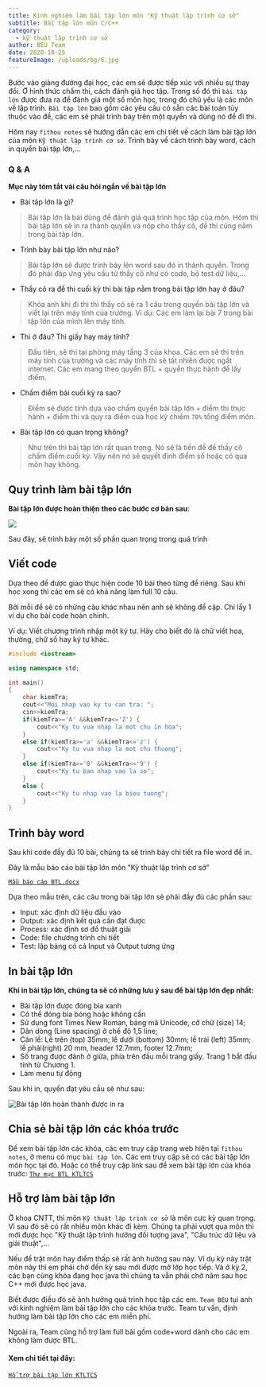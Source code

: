 ```yaml
---
title: Kinh nghiệm làm bài tập lớn môn "Kỹ thuật lập trình cơ sở"
subtitle: Bài tập lớn môn C/C++
category:
  - kỹ thuật lập trình cơ sở
author: BEU Team
date: 2020-10-25
featureImage: /uploads/bg/6.jpg
---
```


Bước vào giảng đường đại học, các em sẽ được tiếp xúc với nhiều sự thay đổi. Ở hình thức chấm thi, cách đánh giá học tập. Trong số đó thì `bài tập lớn` được đưa ra để đánh giá một số môn học, trong đó chủ yếu là các môn về lập trình. ` Bài tập lớn ` bao gồm các yêu cầu có sẵn các bài toán tùy thuộc vào đề, các em sẽ phải trình bày trên một quyển và dùng nó để đi thi.

Hôm nay `fithou notes` sẽ hướng dẫn các em chi tiết về cách làm bài tập lớn của môn ` Kỹ thuật lập trình cơ sở `. Trình bày về cách trình bày word, cách in quyển bài tập lớn,...

### Q & A
**Mục này tóm tắt vài câu hỏi ngắn về bài tập lớn**

- Bài tập lớn là gì?
>Bài tập lớn là bài dùng để đánh giá quá trình học tập của môn. Hôm thi bài tập lớn sẽ in ra thành quyển và nộp cho thầy cô, đề thi cũng nằm trong bài tập lớn.

- Trình bày bài tập lớn như nào?
> Bài tập lớn sẽ được trình bày lên word sau đó in thành quyển. Trong đó phải đáp ứng yêu cầu từ thầy cô như có code, bộ test dữ liệu,...

- Thầy cô ra đề thi cuối kỳ thì bài tập nằm trong bài tập lớn hay ở đâu?
>Khóa anh khi đi thi thì thầy cô sẽ ra 1 câu trong quyển bài tập lớn và viết lại trên máy tính của trường. Ví dụ: Các em làm lại bài 7 trong bài tập lớn của mình lên máy tính.

- Thi ở đâu? Thi giấy hay máy tính? 
> Đầu tiên, sẽ thi tại phòng máy tầng 3 của khoa. Các em sẽ thi trên máy tính của trường và các máy tính thì sẽ tất nhiên được ngắt internet.  Các em mang theo quyển BTL + quyển thực hành để lấy điểm.

- Chấm điểm bài cuối kỳ ra sao?
> Điểm sẽ được tính dựa vào chấm quyển bài tập lớn + điểm thi thực hành + điểm thi và quy ra điểm của học kỳ chiếm `70%` tổng điểm môn.

- Bài tập lớn có quan trọng không?
> Như trên thì bài tập lớn rất quan trọng. Nó sẽ là tiền đề để thầy cô chấm điểm cuối kỳ. Vậy nên nó sẽ quyết định điểm số hoặc có qua môn hay không.

## Quy trình làm bài tập lớn

**Bài tập lớn được hoàn thiện theo các bước cơ bản sau**:

![](https://i.ibb.co/DWT6v5b/quy-trinh-btlktltcs.jpg)

Sau đây, sẽ trình bày một số phần quan trọng trong quá trình

## Viết code

Dựa theo đề được giao thực hiện code 10 bài theo từng đề riêng. Sau khi học xong thì các em sẽ có khả năng làm full 10 câu. 

Bởi mỗi đề sẽ có những câu khác nhau nên anh sẽ không đề cập. Chỉ lấy 1 ví dụ cho bài code hoàn chỉnh.

Ví dụ: Viết chương trình nhập một ký tự. Hãy cho biết đó là chữ viết hoa, thường, chữ số hay ký tự khác.

```c++
#include <iostream>

using namespace std;

int main()
{
    char kiemTra;
    cout<<"Moi nhap vao ky tu can tra: ";
    cin>>kiemTra;
    if(kiemTra>='A' &&kiemTra<='Z') {
        cout<<"Ky tu vua nhap la mot chu in hoa";
    }
    else if(kiemTra>='a' &&kiemTra<='z') {
        cout<<"Ky tu vua nhap la mot chu thuong";
    }
    else if(kiemTra>='0' &&kiemTra<<'9') {
        cout<<"Ky tu ban nhap vao la so";
    }
    else {
        cout<<"Ky tu nhap vao la bieu tuong";
    }
}
```

## Trình bày word

Sau khi code đầy đủ 10 bài, chúng ta sẽ trình bày chi tiết ra file word để in. 

Đây là mẫu báo cáo bài tập lớn môn "Kỹ thuật lập trình cơ sở"

[`Mẫu báo cáo BTL.docx`](https://bit.ly/35GGssr)

Dựa theo mẫu trên, các câu trong bài tập lớn sẽ phải đầy đủ các phần sau: 
- Input: xác định dữ liệu đầu vào
- Output: xác định kết quả cần đạt được
- Process: xác định sơ đồ thuật giải
- Code: file chương trình chi tiết
- Test: lập bảng có cả Input và Output tương ứng

## In bài tập lớn

**Khi in bài tập lớn, chúng ta sẽ có những lưu ý sau để bài tập lớn đẹp nhất:**
- Bài tập lớn được đóng bìa xanh
- Có thể đóng bìa bóng hoặc không cần
- Sử dụng font Times New Roman, bảng mã Unicode, cỡ chữ (size) 14;
- Dãn dòng (Line spacing) ở chế độ 1,5 line;
- Căn lề: Lề trên (top) 35mm; lề dưới (bottom) 30mm; lề trái (left)
35mm; lề phải(right) 20 mm, header 12.7mm, footer 12.7mm;
- Số trang được đánh ở giữa, phía trên đầu mỗi trang giấy. Trang 1 bắt
đầu tính từ Chương 1.
- Làm menu tự động

Sau khi in, quyển đạt yêu cầu sẽ như sau:

![](https://i.ibb.co/1M84Z03/IMG-20191120-111417.jpg "Bài tập lớn hoàn thành được in ra")

## Chia sẻ bài tập lớn các khóa trước

Để xem bài tập lớn các khóa, các em truy cập trang web hiện tại `fithou notes`, ở menu có mục `bài tập lớn`. Các em truy cập sẽ có các bài tập lớn  môn học tại đó.
Hoặc có thể truy cập link sau để xem bài tập lớn của khóa trước:
[`Thư mục BTL KTLTCS`](https://bit.ly/3lznNFh)

## Hỗ trợ làm bài tập lớn

Ở khoa CNTT, thì môn `Kỹ thuật lập trình cơ sở` là môn cực kỳ quan trọng. Vì sau đó sẽ có rất nhiều môn khác đi kèm. Chúng ta phải vượt qua môn thì mới được học "Kỹ thuật lập trình hướng đối tượng java", "Cấu trúc dữ liệu và giải thuật",...

Nếu để trật môn hay điểm thấp sẽ rất ảnh hưởng sau này. Ví dụ kỳ này trật môn này thì em phải chờ đến kỳ sau mới được mở lớp học tiếp. Và ở kỳ 2, các bạn cùng khóa đang học java thì chúng ta vẫn phải chờ năm sau học C++ mới được học java. 

Biết được điều đó sẽ ảnh hưởng quá trình học tập các em. `Team BEU` tụi anh với kinh nghiệm làm bài tập lớn cho các khóa trước. Team tư vấn, định hướng làm bài tập lớn cho các em miễn phí.

Ngoài ra, Team cũng hỗ trợ làm full bài gồm code+word dành cho các em không làm được BTL.

#### Xem chi tiết tại đây: 
[`Hỗ trợ bài tập lớn KTLTCS`](https://bit.ly/3jsssaA)